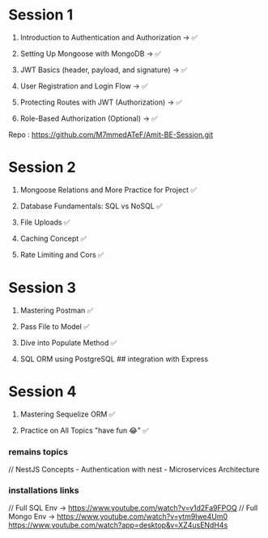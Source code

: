 # Session 1

1. Introduction to Authentication and Authorization -> ✅

2. Setting Up Mongoose with MongoDB -> ✅

3. JWT Basics (header, payload, and signature) -> ✅

4. User Registration and Login Flow -> ✅

5. Protecting Routes with JWT (Authorization) -> ✅

6. Role-Based Authorization (Optional) -> ✅

Repo : https://github.com/M7mmedATeF/Amit-BE-Session.git


# Session 2

1. Mongoose Relations and More Practice for Project ✅

2. Database Fundamentals: SQL vs NoSQL ✅

3. File Uploads ✅

4. Caching Concept ✅

6. Rate Limiting and Cors ✅

# Session 3

1. Mastering Postman ✅

2. Pass File to Model ✅

3. Dive into Populate Method  ✅

4. SQL ORM using PostgreSQL ## integration with Express

# Session 4

1. Mastering Sequelize ORM ✅

2. Practice on All Topics "have fun 😂" ✅

### remains topics

// NestJS Concepts - Authentication with nest - Microservices Architecture 


### installations links 

// Full SQL Env -> https://www.youtube.com/watch?v=v1d2Fa9FPOQ 
// Full Mongo Env -> https://www.youtube.com/watch?v=ytm9Iwe4Um0 https://www.youtube.com/watch?app=desktop&v=XZ4usENdH4s

